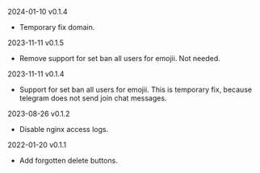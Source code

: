 2024-01-10 v0.1.4
  - Temporary fix domain.

2023-11-11 v0.1.5
  - Remove support for set ban all users for emojii. Not needed.

2023-11-11 v0.1.4
  - Support for set ban all users for emojii. This is temporary fix, because telegram does not send join chat messages.

2023-08-26 v0.1.2
  - Disable nginx access logs.

2022-01-20 v0.1.1
  - Add forgotten delete buttons.
